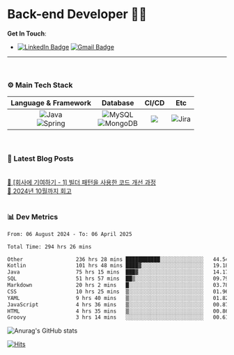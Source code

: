 # Back-end Developer 👋👋


**Get In Touch**: 
- [![LinkedIn Badge](http://img.shields.io/badge/-LinkedIn-0072b1?style=flat&logo=linkedin&link=https://www.linkedin.com/in/youhee-lee-5b358b20b/)](https://www.linkedin.com/in/youhee-lee-5b358b20b/) [![Gmail Badge](https://img.shields.io/badge/Gmail-d14836?style=flat&logo=Gmail&logoColor=white&link=mailto:bnm1128@gmail.com)](mailto:bnm1128@gmail.com)
---

<br>

### ⚙️ Main Tech Stack
|                                                                          Language & Framework                                                                           |                                                                                                            Database                                                                                                             |                                               CI/CD                                               |    Etc    |
|:-----------------------------------------------------------------------------------------------------------------------------------------------------------------------:|:-------------------------------------------------------------------------------------------------------------------------------------------------------------------------------------------------------------------------------:|:-------------------------------------------------------------------------------------------------:|:---------:|
| ![Java](http://img.shields.io/badge/-Java-007396?style=for-the-badge&logo=Java)<br/>![Spring](http://img.shields.io/badge/-Spring-47A248?style=for-the-badge&logo=Spring&logoColor=white) | ![MySQL](https://shields.io/badge/MySQL-lightgrey?logo=mysql&style=for-the-badge&logoColor=white&labelColor=blue) <br/>![MongoDB](http://img.shields.io/badge/-MongoDB-47A248?style=for-the-badge&logo=MongoDB&logoColor=white) | ![](https://img.shields.io/badge/Jenkins-D24939?style=for-the-badge&logo=Jenkins&logoColor=white) | ![Jira](https://img.shields.io/badge/Jira-0052CC?style=for-the-badge&logo=Jira&logoColor=white) |

<br>

### 📰 Latest Blog Posts
<!-- BLOG-POST-LIST:START --><br><a href="https://guui-dev-lee.tistory.com/30">🧻  [회사에 기여하기 - 1] 빌더 패턴을 사용한 코드 개선 과정</a><br><a href="https://guui-dev-lee.tistory.com/29">🧻  2024년 10월까지 회고</a><br><!-- BLOG-POST-LIST:END -->

<br>

### 📊 Dev Metrics 
<!--START_SECTION:waka-->

```txt
From: 06 August 2024 - To: 06 April 2025

Total Time: 294 hrs 26 mins

Other                 236 hrs 28 mins ███████████░░░░░░░░░░░░░░   44.54 %
Kotlin                101 hrs 48 mins ████▓░░░░░░░░░░░░░░░░░░░░   19.18 %
Java                  75 hrs 15 mins  ███▓░░░░░░░░░░░░░░░░░░░░░   14.17 %
SQL                   51 hrs 57 mins  ██▒░░░░░░░░░░░░░░░░░░░░░░   09.79 %
Markdown              20 hrs 2 mins   █░░░░░░░░░░░░░░░░░░░░░░░░   03.78 %
CSS                   10 hrs 25 mins  ▒░░░░░░░░░░░░░░░░░░░░░░░░   01.96 %
YAML                  9 hrs 40 mins   ▒░░░░░░░░░░░░░░░░░░░░░░░░   01.82 %
JavaScript            4 hrs 36 mins   ▒░░░░░░░░░░░░░░░░░░░░░░░░   00.87 %
HTML                  4 hrs 35 mins   ▒░░░░░░░░░░░░░░░░░░░░░░░░   00.86 %
Groovy                3 hrs 14 mins   ░░░░░░░░░░░░░░░░░░░░░░░░░   00.61 %
```

<!--END_SECTION:waka-->

![Anurag's GitHub stats](https://github-readme-stats.vercel.app/api?username=gutenLee&show_icons=true&theme=radical)

[![Hits](https://hits.seeyoufarm.com/api/count/incr/badge.svg?url=https://github.com/gutenLEE)](https://github.com/gutenLEE) 

